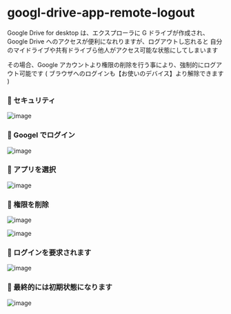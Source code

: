 # googl-drive-app-remote-logout

Google Drive for desktop は、エクスプローラに G ドライブが作成され、
Google Drive へのアクセスが便利になれりますが、ログアウトし忘れると
自分のマイドライブや共有ドライブら他人がアクセス可能な状態にしてしまいます

その場合、Google アカウントより権限の削除を行う事により、強制的にログアウト可能です
( ブラウザへのログインも【お使いのデバイス】より解除できます )

### 🔴 セキュリティ

![image](https://user-images.githubusercontent.com/1501327/158083206-33ccb586-ff6c-4d8f-bf6e-4982899218b7.png)

### 🔴 Googel でログイン

![image](https://user-images.githubusercontent.com/1501327/158083234-9899b313-3868-48c3-94c5-59cb4ae94edd.png)

### 🔴 アプリを選択

![image](https://user-images.githubusercontent.com/1501327/158083276-60ea389b-4575-43ed-86da-f682d10d4a44.png)

### 🔴 権限を削除

![image](https://user-images.githubusercontent.com/1501327/158083297-60cb89f5-0a09-47bf-a514-15c8a971a9b8.png)

![image](https://user-images.githubusercontent.com/1501327/158082875-a83cadfe-e7a7-40cd-b79e-c7352fa36626.png)

### 🔴 ログインを要求されます

![image](https://user-images.githubusercontent.com/1501327/158083306-4289c2c0-f1d3-42b2-ac79-4491270d0a18.png)

### 🔴 最終的には初期状態になります

![image](https://user-images.githubusercontent.com/1501327/158083342-a52beedf-3f78-4542-8794-a87775d83814.png)
